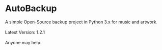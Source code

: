 # AutoBackup
A simple Open-Source backup project in Python 3.x for music and artwork.
<br>
<br>Latest Version: 1.2.1
<br>
<br>Anyone may help.
